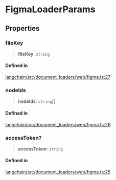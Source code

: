 FigmaLoaderParams
=================

Properties[​](#properties "Direct link to Properties")
------------------------------------------------------

### fileKey[​](#filekey "Direct link to fileKey")

> **fileKey**: `string`

#### Defined in[​](#defined-in "Direct link to Defined in")

[langchain/src/document\_loaders/web/figma.ts:27](https://github.com/hwchase17/langchainjs/blob/46e1734/langchain/src/document_loaders/web/figma.ts#L27)

### nodeIds[​](#nodeids "Direct link to nodeIds")

> **nodeIds**: `string`\[\]

#### Defined in[​](#defined-in-1 "Direct link to Defined in")

[langchain/src/document\_loaders/web/figma.ts:26](https://github.com/hwchase17/langchainjs/blob/46e1734/langchain/src/document_loaders/web/figma.ts#L26)

### accessToken?[​](#accesstoken "Direct link to accessToken?")

> **accessToken**: `string`

#### Defined in[​](#defined-in-2 "Direct link to Defined in")

[langchain/src/document\_loaders/web/figma.ts:25](https://github.com/hwchase17/langchainjs/blob/46e1734/langchain/src/document_loaders/web/figma.ts#L25)